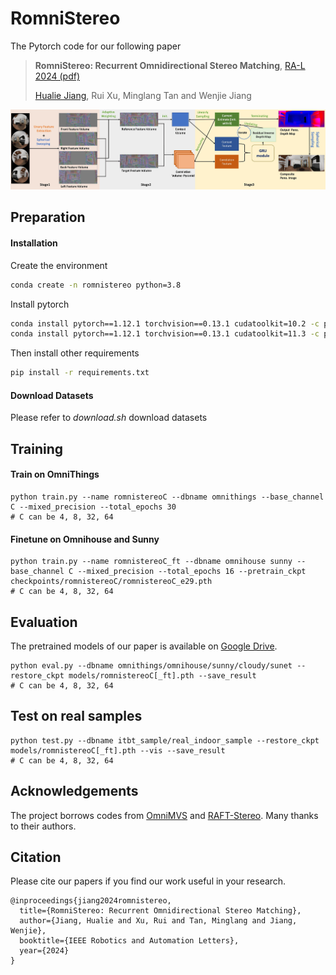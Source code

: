 # RomniStereo

The Pytorch code for our following paper

> **RomniStereo: Recurrent Omnidirectional Stereo Matching**, [RA-L 2024 (pdf)](https://arxiv.org/pdf/2401.04345.pdf)
>
> [Hualie Jiang](https://hualie.github.io/), Rui Xu, Minglang Tan and Wenjie Jiang

![](./assets/pipeline.jpg)





## Preparation

#### Installation

Create the environment

```bash
conda create -n romnistereo python=3.8
```

Install pytorch

```bash
conda install pytorch==1.12.1 torchvision==0.13.1 cudatoolkit=10.2 -c pytorch  # for cuda 10
conda install pytorch==1.12.1 torchvision==0.13.1 cudatoolkit=11.3 -c pytorch  # for cuda 11
```

Then install other requirements

```bash
pip install -r requirements.txt
```

#### Download Datasets 

Please refer to *download.sh* download datasets 




## Training 

#### Train on OmniThings

```
python train.py --name romnistereoC --dbname omnithings --base_channel C --mixed_precision --total_epochs 30 
# C can be 4, 8, 32, 64
```

#### Finetune on Omnihouse and Sunny

```
python train.py --name romnistereoC_ft --dbname omnihouse sunny --base_channel C --mixed_precision --total_epochs 16 --pretrain_ckpt checkpoints/romnistereoC/romnistereoC_e29.pth
# C can be 4, 8, 32, 64
```


## Evaluation  

The pretrained models of our paper is available on [Google Drive](https://drive.google.com/drive/folders/1KcC5QByDlSKxD174JtValobcrY-E6WiE?usp=sharing). 


```
python eval.py --dbname omnithings/omnihouse/sunny/cloudy/sunet --restore_ckpt models/romnistereoC[_ft].pth --save_result 
# C can be 4, 8, 32, 64
```


## Test on real samples  


```
python test.py --dbname itbt_sample/real_indoor_sample --restore_ckpt models/romnistereoC[_ft].pth --vis --save_result  
# C can be 4, 8, 32, 64
```



## Acknowledgements

The project borrows codes from [OmniMVS](https://github.com/hyu-cvlab/omnimvs-pytorch) and [RAFT-Stereo](https://github.com/princeton-vl/RAFT-Stereo). Many thanks to their authors. 

## Citation

Please cite our papers if you find our work useful in your research.

```
@inproceedings{jiang2024romnistereo,
  title={RomniStereo: Recurrent Omnidirectional Stereo Matching},
  author={Jiang, Hualie and Xu, Rui and Tan, Minglang and Jiang, Wenjie},
  booktitle={IEEE Robotics and Automation Letters},
  year={2024}
}
```
